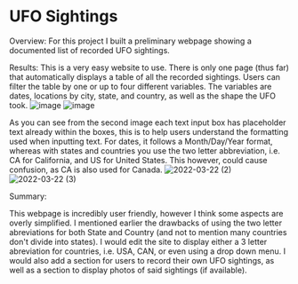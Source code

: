 # UFO Sightings

Overview:
For this project I built a preliminary webpage showing a documented list of recorded UFO sightings. 

Results:
This is a very easy website to use. There is only one page (thus far) that automatically displays a table of all the recorded sightings. Users can filter the table by one or up to four different variables. The variables are dates, locations by city, state, and country, as well as the shape the UFO took.
![image](https://user-images.githubusercontent.com/94264746/159611504-9ffad7d9-6480-4876-996b-832b4631f481.png)
![image](https://user-images.githubusercontent.com/94264746/159611550-bd850d48-d469-4b2f-8d26-23365630cd4e.png)

As you can see from the second image each text input box has placeholder text already within the boxes, this is to help users understand the formatting used when inputting text. For dates, it follows a Month/Day/Year format, whereas with states and countries you use the two letter abbreviation, i.e. CA for California, and US for United States. This however, could cause confusion, as CA is also used for Canada.
![2022-03-22 (2)](https://user-images.githubusercontent.com/94264746/159611986-e0939b72-b4b8-47cd-933b-48107c0cc6c6.png)
![2022-03-22 (3)](https://user-images.githubusercontent.com/94264746/159612059-9f77f7b2-bef4-40cf-a6ae-854a672fe271.png)

Summary:

This webpage is incredibly user friendly, however I think some aspects are overly simplified. I mentioned earlier the drawbacks of using the two letter abreviations for both State and Country (and not to mention many countries don't divide into states). I would edit the site to display either a 3 letter abreviation for countries, i.e. USA, CAN, or even using a drop down menu. I would also add a section for users to record their own UFO sightings, as well as a section to display photos of said sightings (if available).
